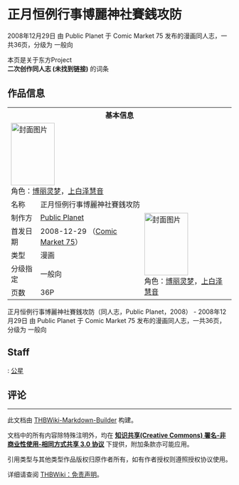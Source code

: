 # 正月恒例行事博麗神社賽銭攻防

<!-- source html: G:\repos\THBWiki-Markdown-Builder\THBWikiMarkdown\Temp\main\6\67\ns0%3A%E6%AD%A3%E6%9C%88%E6%81%92%E4%BE%8B%E8%A1%8C%E4%BA%8B%E5%8D%9A%E9%BA%97%E7%A5%9E%E7%A4%BE%E8%B3%BD%E9%8A%AD%E6%94%BB%E9%98%B2.html -->

2008年12月29日 由 Public Planet 于 Comic Market 75 发布的漫画同人志，一共36页，分级为 一般向

本页是关于东方Project  
 **二次创作同人志 (未找到链接)** 的词条

## 作品信息

<table><tbody><tr><th colspan="3">基本信息</th></tr><tr><td class="cover-artwork-mobile" colspan="2"><a href="./文件-正月恒例行事博麗神社賽銭攻防封面.jpg.md" class="image" title="封面图片"><img alt="封面图片" src="https://upload.thwiki.cc/thumb/d/d7/%E6%AD%A3%E6%9C%88%E6%81%92%E4%BE%8B%E8%A1%8C%E4%BA%8B%E5%8D%9A%E9%BA%97%E7%A5%9E%E7%A4%BE%E8%B3%BD%E9%8A%AD%E6%94%BB%E9%98%B2%E5%B0%81%E9%9D%A2.jpg/98px-%E6%AD%A3%E6%9C%88%E6%81%92%E4%BE%8B%E8%A1%8C%E4%BA%8B%E5%8D%9A%E9%BA%97%E7%A5%9E%E7%A4%BE%E8%B3%BD%E9%8A%AD%E6%94%BB%E9%98%B2%E5%B0%81%E9%9D%A2.jpg" decoding="async" loading="lazy" width="98" height="140" srcset="https://upload.thwiki.cc/thumb/d/d7/%E6%AD%A3%E6%9C%88%E6%81%92%E4%BE%8B%E8%A1%8C%E4%BA%8B%E5%8D%9A%E9%BA%97%E7%A5%9E%E7%A4%BE%E8%B3%BD%E9%8A%AD%E6%94%BB%E9%98%B2%E5%B0%81%E9%9D%A2.jpg/147px-%E6%AD%A3%E6%9C%88%E6%81%92%E4%BE%8B%E8%A1%8C%E4%BA%8B%E5%8D%9A%E9%BA%97%E7%A5%9E%E7%A4%BE%E8%B3%BD%E9%8A%AD%E6%94%BB%E9%98%B2%E5%B0%81%E9%9D%A2.jpg 1.5x, https://upload.thwiki.cc/thumb/d/d7/%E6%AD%A3%E6%9C%88%E6%81%92%E4%BE%8B%E8%A1%8C%E4%BA%8B%E5%8D%9A%E9%BA%97%E7%A5%9E%E7%A4%BE%E8%B3%BD%E9%8A%AD%E6%94%BB%E9%98%B2%E5%B0%81%E9%9D%A2.jpg/196px-%E6%AD%A3%E6%9C%88%E6%81%92%E4%BE%8B%E8%A1%8C%E4%BA%8B%E5%8D%9A%E9%BA%97%E7%A5%9E%E7%A4%BE%E8%B3%BD%E9%8A%AD%E6%94%BB%E9%98%B2%E5%B0%81%E9%9D%A2.jpg 2x" data-file-width="269" data-file-height="384"></a><div class="cover-char">角色：<a href="./博丽灵梦.md" title="博丽灵梦">博丽灵梦</a>，<a href="./上白泽慧音.md" title="上白泽慧音">上白泽慧音</a></div></td>
</tr><tr><td class="label">名称</td><td colspan="2"> 正月恒例行事博麗神社賽銭攻防 </td></tr><tr><td class="label">制作方</td><td><a href="./Public_Planet.md" title="Public Planet">Public Planet</a></td><td class="cover-artwork" rowspan="5" style="min-width:140px;"><a href="./文件-正月恒例行事博麗神社賽銭攻防封面.jpg.md" class="image" title="封面图片"><img alt="封面图片" src="https://upload.thwiki.cc/thumb/d/d7/%E6%AD%A3%E6%9C%88%E6%81%92%E4%BE%8B%E8%A1%8C%E4%BA%8B%E5%8D%9A%E9%BA%97%E7%A5%9E%E7%A4%BE%E8%B3%BD%E9%8A%AD%E6%94%BB%E9%98%B2%E5%B0%81%E9%9D%A2.jpg/98px-%E6%AD%A3%E6%9C%88%E6%81%92%E4%BE%8B%E8%A1%8C%E4%BA%8B%E5%8D%9A%E9%BA%97%E7%A5%9E%E7%A4%BE%E8%B3%BD%E9%8A%AD%E6%94%BB%E9%98%B2%E5%B0%81%E9%9D%A2.jpg" decoding="async" loading="lazy" width="98" height="140" srcset="https://upload.thwiki.cc/thumb/d/d7/%E6%AD%A3%E6%9C%88%E6%81%92%E4%BE%8B%E8%A1%8C%E4%BA%8B%E5%8D%9A%E9%BA%97%E7%A5%9E%E7%A4%BE%E8%B3%BD%E9%8A%AD%E6%94%BB%E9%98%B2%E5%B0%81%E9%9D%A2.jpg/147px-%E6%AD%A3%E6%9C%88%E6%81%92%E4%BE%8B%E8%A1%8C%E4%BA%8B%E5%8D%9A%E9%BA%97%E7%A5%9E%E7%A4%BE%E8%B3%BD%E9%8A%AD%E6%94%BB%E9%98%B2%E5%B0%81%E9%9D%A2.jpg 1.5x, https://upload.thwiki.cc/thumb/d/d7/%E6%AD%A3%E6%9C%88%E6%81%92%E4%BE%8B%E8%A1%8C%E4%BA%8B%E5%8D%9A%E9%BA%97%E7%A5%9E%E7%A4%BE%E8%B3%BD%E9%8A%AD%E6%94%BB%E9%98%B2%E5%B0%81%E9%9D%A2.jpg/196px-%E6%AD%A3%E6%9C%88%E6%81%92%E4%BE%8B%E8%A1%8C%E4%BA%8B%E5%8D%9A%E9%BA%97%E7%A5%9E%E7%A4%BE%E8%B3%BD%E9%8A%AD%E6%94%BB%E9%98%B2%E5%B0%81%E9%9D%A2.jpg 2x" data-file-width="269" data-file-height="384"></a><div class="cover-char">角色：<a href="./博丽灵梦.md" title="博丽灵梦">博丽灵梦</a>，<a href="./上白泽慧音.md" title="上白泽慧音">上白泽慧音</a></div></td>
</tr><tr><td class="label">首发日期</td><td>2008-12-29&#160;（<a href="/展会作品列表?e=Comic+Market%2375">Comic Market 75</a>）</td></tr><tr><td class="label">类型</td><td>漫画</td></tr><tr><td class="label">分级指定</td><td>一般向</td></tr><tr><td class="label">页数</td><td>36P</td></tr></tbody></table>

正月恒例行事博麗神社賽銭攻防（同人志，Public Planet，2008） - 2008年12月29日 由 Public Planet 于 Comic Market 75 发布的漫画同人志，一共36页，分级为 一般向

## Staff
: [公星](./公星.md)


## 评论




---

此文档由 [THBWiki-Markdown-Builder](https://github.com/Delsin-Yu/THBWiki-Markdown-Builder) 构建。

文档中的所有内容除特殊注明外，均在 [**知识共享(Creative Commons) 署名-非商业性使用-相同方式共享 3.0 协议**](https://creativecommons.org/licenses/by-sa/3.0/deed.zh-hans) 下提供，附加条款亦可能应用。

引用类型与其他类型作品版权归原作者所有，如有作者授权则遵照授权协议使用。

详细请查阅 [THBWiki：免责声明](https://thbwiki.cc/THBWiki:%E5%85%8D%E8%B4%A3%E5%A3%B0%E6%98%8E)。

